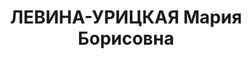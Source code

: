 ---
title: ЛЕВИНА-УРИЦКАЯ Мария Борисовна
description: 'Род. в 1905, Гомель, еврейка, обр.: высшее, б/п. Проживала: Москва,
  Лубянский пр-д, д. 3/6, кв. 12. Врач-лаборант в венерологическом диспансере Московского
  обл. клинического института.

  Арестована 05.08.1937. Обв. в участии в к.-р. террористической группе. Приговор:
  ВК ВС СССР, 04.11.1937 – ВМН. Расстреляна 04.11.1937, г.Москва.

  Реабилитирована ВК ВС СССР 28.11.1956'
---